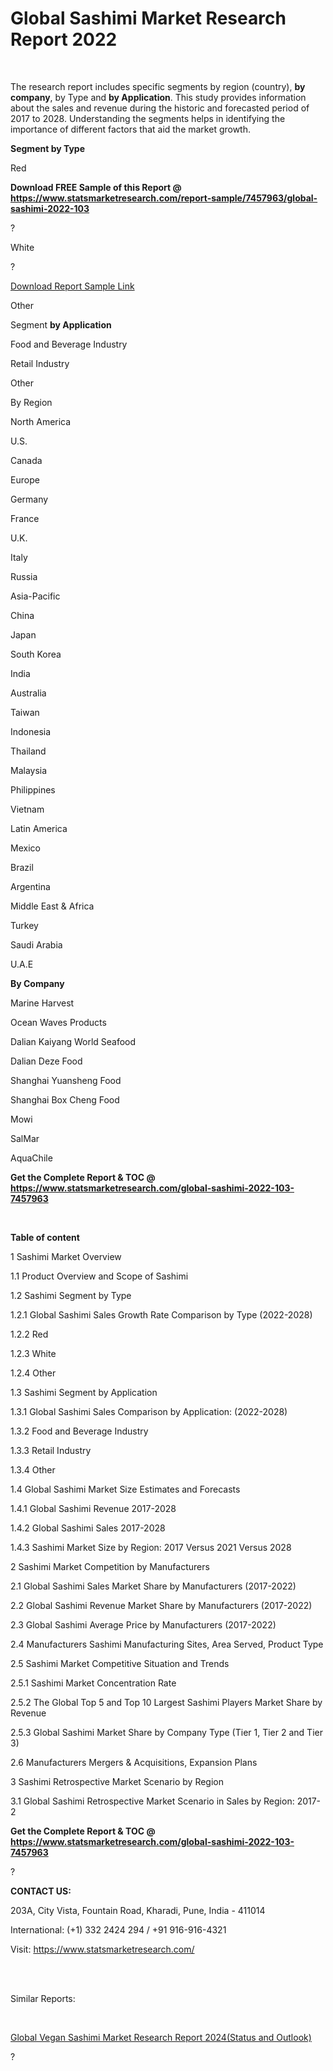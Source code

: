 <h1>Global Sashimi Market Research Report 2022</h1><br/><p>The research report includes specific segments by region (country), <strong>by company</strong>, by Type and <strong>by Application</strong>. This study provides information about the sales and revenue during the historic and forecasted period of 2017 to 2028. Understanding the segments helps in identifying the importance of different factors that aid the market growth.</p>
 
 
 
 <p><strong>Segment by Type</strong></p>
 
 
 
 <p>Red</p>
 
 
 
 <div><b>Download FREE Sample of this Report @ <a href="https://www.statsmarketresearch.com/download-free-sample/7457963/global-sashimi-2022-103">https://www.statsmarketresearch.com/report-sample/7457963/global-sashimi-2022-103</a></b></div>
 
 
 
 <p>? </p>
 
 
 
 <p>White</p>
 
 
 
 <p>? </p>
 
 
 
 <p><a href="https://www.statsmarketresearch.com/download-free-sample/7457963/global-sashimi-2022-103">Download Report Sample Link</a></p>
 
 
 
 <p>Other</p>
 
 
 
 <p>Segment <strong>by Application</strong></p>
 
 
 
 <p>Food and Beverage Industry</p>
 
 
 
 <p>Retail Industry</p>
 
 
 
 <p>Other</p>
 
 
 
 <p>By Region</p>
 
 
 
 <p>North America</p>
 
 
 
 <p>U.S.</p>
 
 
 
 <p>Canada</p>
 
 
 
 <p>Europe</p>
 
 
 
 <p>Germany</p>
 
 
 
 <p>France</p>
 
 
 
 <p>U.K.</p>
 
 
 
 <p>Italy</p>
 
 
 
 <p>Russia</p>
 
 
 
 <p>Asia-Pacific</p>
 
 
 
 <p>China</p>
 
 
 
 <p>Japan</p>
 
 
 
 <p>South Korea</p>
 
 
 
 <p>India</p>
 
 
 
 <p>Australia</p>
 
 
 
 <p>Taiwan</p>
 
 
 
 <p>Indonesia</p>
 
 
 
 <p>Thailand</p>
 
 
 
 <p>Malaysia</p>
 
 
 
 <p>Philippines</p>
 
 
 
 <p>Vietnam</p>
 
 
 
 <p>Latin America</p>
 
 
 
 <p>Mexico</p>
 
 
 
 <p>Brazil</p>
 
 
 
 <p>Argentina</p>
 
 
 
 <p>Middle East & Africa</p>
 
 
 
 <p>Turkey</p>
 
 
 
 <p>Saudi Arabia</p>
 
 
 
 <p>U.A.E</p>
 
 
 
 <p><strong>By Company</strong></p>
 
 
 
 <p>Marine Harvest</p>
 
 
 
 <p>Ocean Waves Products</p>
 
 
 
 <p>Dalian Kaiyang World Seafood</p>
 
 
 
 <p>Dalian Deze Food</p>
 
 
 
 <p>Shanghai Yuansheng Food</p>
 
 
 
 <p>Shanghai Box Cheng Food</p>
 
 
 
 <p>Mowi</p>
 
 
 
 <p>SalMar</p>
 
 
 
 <p>AquaChile</p>
 
 
 
 <div><b>Get the Complete Report & TOC @ <a href="https://www.statsmarketresearch.com/global-sashimi-2022-103-7457963">https://www.statsmarketresearch.com/global-sashimi-2022-103-7457963</a></b></div>
 
 
 
 <p><br />
 
 <b>Table of content</b></p>
 
 
 
 <p>1 Sashimi Market Overview<br />
 
 1.1 Product Overview and Scope of Sashimi<br />
 
 1.2 Sashimi Segment by Type<br />
 
 1.2.1 Global Sashimi Sales Growth Rate Comparison by Type (2022-2028)<br />
 
 1.2.2 Red<br />
 
 1.2.3 White<br />
 
 1.2.4 Other<br />
 
 1.3 Sashimi Segment by Application<br />
 
 1.3.1 Global Sashimi Sales Comparison by Application: (2022-2028)<br />
 
 1.3.2 Food and Beverage Industry<br />
 
 1.3.3 Retail Industry<br />
 
 1.3.4 Other<br />
 
 1.4 Global Sashimi Market Size Estimates and Forecasts<br />
 
 1.4.1 Global Sashimi Revenue 2017-2028<br />
 
 1.4.2 Global Sashimi Sales 2017-2028<br />
 
 1.4.3 Sashimi Market Size by Region: 2017 Versus 2021 Versus 2028<br />
 
 2 Sashimi Market Competition by Manufacturers<br />
 
 2.1 Global Sashimi Sales Market Share by Manufacturers (2017-2022)<br />
 
 2.2 Global Sashimi Revenue Market Share by Manufacturers (2017-2022)<br />
 
 2.3 Global Sashimi Average Price by Manufacturers (2017-2022)<br />
 
 2.4 Manufacturers Sashimi Manufacturing Sites, Area Served, Product Type<br />
 
 2.5 Sashimi Market Competitive Situation and Trends<br />
 
 2.5.1 Sashimi Market Concentration Rate<br />
 
 2.5.2 The Global Top 5 and Top 10 Largest Sashimi Players Market Share by Revenue<br />
 
 2.5.3 Global Sashimi Market Share by Company Type (Tier 1, Tier 2 and Tier 3)<br />
 
 2.6 Manufacturers Mergers & Acquisitions, Expansion Plans<br />
 
 3 Sashimi Retrospective Market Scenario by Region<br />
 
 3.1 Global Sashimi Retrospective Market Scenario in Sales by Region: 2017-2</p>
 
 
 
 <div><b>Get the Complete Report & TOC @ <a href="https://www.statsmarketresearch.com/global-sashimi-2022-103-7457963">https://www.statsmarketresearch.com/global-sashimi-2022-103-7457963</a></b></div>
 
 
 
 <p>? </p>
 
 
 
 <p><b>CONTACT US:</b><br />
 
 203A, City Vista, Fountain Road, Kharadi, Pune, India - 411014<br />
 
 International: (+1) 332 2424 294 / +91 916-916-4321<br />
 
 Visit: <a href="https://www.statsmarketresearch.com/">https://www.statsmarketresearch.com/</a><br />
 
 <br />
 
 <br />
 
 Similar Reports:<br />
 
 <br />
 
 <a href="https://www.statsmarketresearch.com/global-vegan-sashimi-2024-97-7909398">Global Vegan Sashimi Market Research Report 2024(Status and Outlook)</a><br />
 
 ? </p>